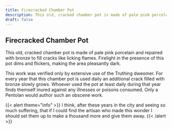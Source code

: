 ```yaml
---
title: Firecracked Chamber Pot
description: This old, cracked chamber pot is made of pale pink porcelain and repaired with bronze to fill...
draft: false
---
```


## Firecracked Chamber Pot

This old, cracked chamber pot is made of pale pink porcelain and repaired with bronze to fill
cracks like licking flames. Firelight in the presence of this pot dims and flickers, making the
area pleasantly dark.

This work was verified only by extensive use of the Truthing dweomer. For every year that this
chamber pot is used daily an additional crack filled with bronze slowly grows. Whoever used the
pot at least daily during that year finds themself inured against any illnesses or poisons
consumed. Only a Pentolan would author such an obscene work.

{{< alert theme="info" >}}
I think, after these years in the city and seeing so much suffering, that if I could find the
artisan who made this wonder I should set them up to make a thousand more and give them away.
{{< /alert >}}
